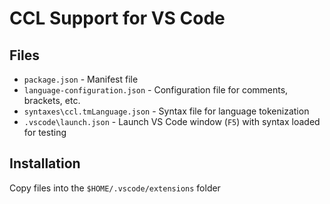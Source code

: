 # CCL Support for VS Code

## Files

* `package.json` - Manifest file
* `language-configuration.json` - Configuration file for comments, brackets, etc.
* `syntaxes\ccl.tmLanguage.json` - Syntax file for language tokenization
* `.vscode\launch.json` - Launch VS Code window (`F5`) with syntax loaded for testing

## Installation

Copy files into the `$HOME/.vscode/extensions` folder
